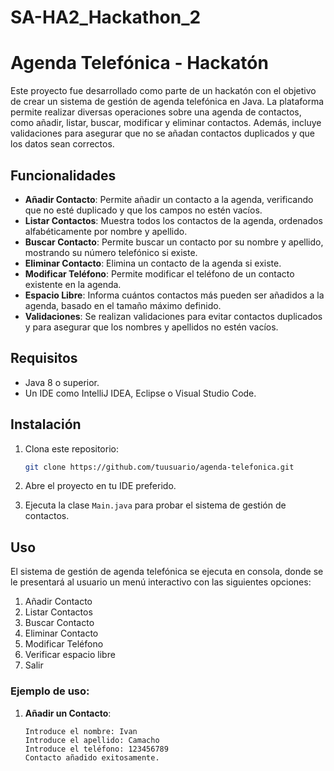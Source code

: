 # SA-HA2_Hackathon_2

# Agenda Telefónica - Hackatón

Este proyecto fue desarrollado como parte de un hackatón con el objetivo de crear un sistema de gestión de agenda telefónica en Java. La plataforma permite realizar diversas operaciones sobre una agenda de contactos, como añadir, listar, buscar, modificar y eliminar contactos. Además, incluye validaciones para asegurar que no se añadan contactos duplicados y que los datos sean correctos.

## Funcionalidades

- **Añadir Contacto**: Permite añadir un contacto a la agenda, verificando que no esté duplicado y que los campos no estén vacíos.
- **Listar Contactos**: Muestra todos los contactos de la agenda, ordenados alfabéticamente por nombre y apellido.
- **Buscar Contacto**: Permite buscar un contacto por su nombre y apellido, mostrando su número telefónico si existe.
- **Eliminar Contacto**: Elimina un contacto de la agenda si existe.
- **Modificar Teléfono**: Permite modificar el teléfono de un contacto existente en la agenda.
- **Espacio Libre**: Informa cuántos contactos más pueden ser añadidos a la agenda, basado en el tamaño máximo definido.
- **Validaciones**: Se realizan validaciones para evitar contactos duplicados y para asegurar que los nombres y apellidos no estén vacíos.

## Requisitos

- Java 8 o superior.
- Un IDE como IntelliJ IDEA, Eclipse o Visual Studio Code.

## Instalación

1. Clona este repositorio:

    ```bash
    git clone https://github.com/tuusuario/agenda-telefonica.git
    ```

2. Abre el proyecto en tu IDE preferido.

3. Ejecuta la clase `Main.java` para probar el sistema de gestión de contactos.

## Uso

El sistema de gestión de agenda telefónica se ejecuta en consola, donde se le presentará al usuario un menú interactivo con las siguientes opciones:

1. Añadir Contacto
2. Listar Contactos
3. Buscar Contacto
4. Eliminar Contacto
5. Modificar Teléfono
6. Verificar espacio libre
7. Salir

### Ejemplo de uso:

1. **Añadir un Contacto**:
   ```text
   Introduce el nombre: Ivan
   Introduce el apellido: Camacho
   Introduce el teléfono: 123456789
   Contacto añadido exitosamente.
